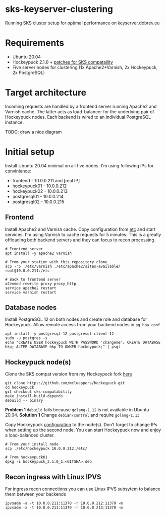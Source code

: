 # sks-keyserver-clustering
Running SKS cluster setup for optimal performance on keyserver.dobrev.eu

# Requirements
* Ubuntu 20.04
* Hockeypuck 2.1.0 + [patches for SKS compataility](https://github.com/mclueppers/hockeypuck/tree/sks-compatability)
* Five server nodes for clustering (1x Apache2+Varnish, 2x Hockeypuck, 2x PostgreSQL)

# Target architecture
Incoming requests are handled by a frontend server running Apache2 and Varnish cache. The latter acts as load-balancer for the underlying pair of Hockeypuck nodes. Each backend is wired to an individual PostgreSQL instance.

TODO: draw a nice diagram
# Initial setup
Install Ubuntu 20.04 minimal on all five nodes. I'm using following IPs for convinience:
* frontend - 10.0.0.211 and [real IP]
* hockeypuck01 - 10.0.0.212
* hockeypuck02 - 10.0.0.213
* postgresql01 - 10.0.0.214
* postgresql02 - 10.0.0.215

## Frontend
Install Apache2 and Varnish cache. Copy configuration from [etc](./etc) and start services. I'm using Varnish to cache requests for 5 minutes. This is a greatly offloading both backend servers and they can focus to recon processing.

```
# Frontend server
apt install -y apache2 varnish

# From your station with this repository clone
scp -rp ./etc/varnish ./etc/apache2/sites-available/ root@10.0.0.211:/etc

# Back to frontend server
a2enmod rewrite proxy proxy_http
service apache2 restart
service varnish restart
```

## Database nodes
Install PostgreSQL 12 on both nodes and create role and database for Hockeypuck. Allow remote access from your backend nodes in `pg_hba.conf`

```
apt install -y postgresql-12 postgresql-client-12
sudo -u postgres -s
echo "CREATE USER hockeypuck WITH PASSWORD 'changeme'; CREATE DATABASE hkp; ALTER DATABASE hkp TO OWNER hockeypuck;" | psql
```
## Hockeypuck node(s)
Clone the SKS compat version from my Hockeypock fork [here](https://github.com/mclueppers/hockeypuck/tree/sks-compatability)

```
git clone https://github.com/mclueppers/hockeypuck.git
cd hockeypuck
git checkout sks-compatability
make install-build-depends
debuild -- binary
```

**Problem 1** `debuild` fails because `golang-1.12` is not available in Ubuntu 20.04. **Solution 1** Change `debian/control` and require `golang-1.13`

Copy Hockeypuck [configuration](./etc/hockeypuck/hockeypuck.conf) to the node(s). Don't forget to change IPs when setting up the second node. You can start Hockeypuck now and enjoy a load-balanced cluster.

```
# From your install node
scp ./etc/hockeypuck 10.0.0.212:/etc/

# From hockeypuck01
dpkg -i hockeypuck_2.1.0_1.<GITSHA>.deb
```

## Recon ingress with Linux IPVS
For ingress recon connections you can use Linux IPVS subsytem to balance them between your backends

```
ipvsadm -a -t 10.0.0.211:11370 -r 10.0.0.212:11370 -m
ipvsadm -a -t 10.0.0.211:11370 -r 10.0.0.213:11370 -m
```
